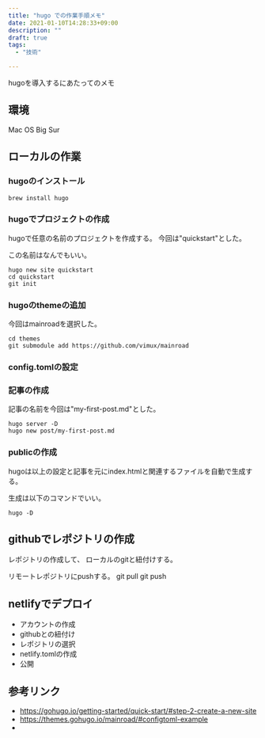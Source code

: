 ```yaml
---
title: "hugo での作業手順メモ"
date: 2021-01-10T14:28:33+09:00
description: ""
draft: true
tags:
  - "技術"

---
```

hugoを導入するにあたってのメモ

## 環境
Mac OS Big Sur

## ローカルの作業
### hugoのインストール

    brew install hugo

### hugoでプロジェクトの作成
hugoで任意の名前のプロジェクトを作成する。
今回は"quickstart"とした。

この名前はなんでもいい。

    hugo new site quickstart
    cd quickstart
    git init
###  hugoのthemeの追加
今回はmainroadを選択した。


    cd themes
    git submodule add https://github.com/vimux/mainroad

### config.tomlの設定


### 記事の作成
記事の名前を今回は"my-first-post.md"とした。

    hugo server -D
    hugo new post/my-first-post.md

### publicの作成
hugoは以上の設定と記事を元にindex.htmlと関連するファイルを自動で生成する。

生成は以下のコマンドでいい。

    hugo -D


## githubでレポジトリの作成
レポジトリの作成して、
ローカルのgitと紐付けする。

リモートレポジトリにpushする。
    git pull
    git push

## netlifyでデプロイ
- アカウントの作成
- githubとの紐付け
- レポジトリの選択
- netlify.tomlの作成
- 公開
  


## 参考リンク
- https://gohugo.io/getting-started/quick-start/#step-2-create-a-new-site
- https://themes.gohugo.io/mainroad/#configtoml-example
- 
